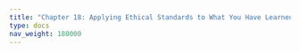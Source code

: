 ```yaml
---
title: "Chapter 18: Applying Ethical Standards to What You Have Learned"
type: docs
nav_weight: 180000
---
```

